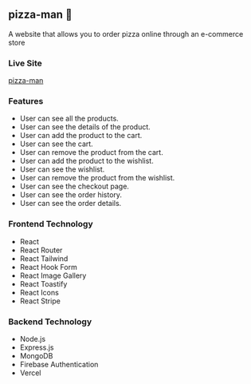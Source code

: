 ## pizza-man 🍕
A website that allows you to order pizza online through an e-commerce store

### Live Site
[pizza-man](https://pizza-man-61510.web.app) <br>


### Features
- User can see all the products.
- User can see the details of the product.
- User can add the product to the cart.
- User can see the cart.
- User can remove the product from the cart.
- User can add the product to the wishlist.
- User can see the wishlist.
- User can remove the product from the wishlist.
- User can see the checkout page.
- User can see the order history.
- User can see the order details.


### Frontend Technology
- React
- React Router
- React Tailwind
- React Hook Form
- React Image Gallery
- React Toastify
- React Icons
- React Stripe


### Backend Technology
- Node.js
- Express.js
- MongoDB
- Firebase Authentication
- Vercel

